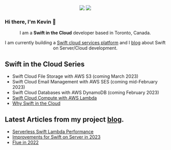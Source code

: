 <div align="center">
  <a href="http://twitter.com/kevin_hinkson"><img src="https://img.shields.io/badge/twitter-blue.svg?&style=for-the-badge&logo=twitter&logoColor=white"></a>
  <a href="https://hachyderm.io/@khinkson"><img src="https://img.shields.io/badge/mastodon-%230077B5.svg?&style=for-the-badge&logo=mastodon&logoColor=white"></a>
</div>

### Hi there, I'm Kevin 👋

<p align=center>I am a <strong>Swift in the Cloud</strong> developer based in Toronto, Canada.</p>
<p align=center>I am currently building a <a href="https://www.flue.cloud/">Swift cloud services platform</a> and I <a href="https://www.flue.cloud/blog/">blog</a> about Swift on Server/Cloud development.</p>

## Swift in the Cloud Series
- Swift Cloud File Storage with AWS S3 (coming March 2023)
- Swift Cloud Email Management with AWS SES (coming mid-February 2023)
- Swift Cloud Databases with AWS DynamoDB (coming February 2023)
- [Swift Cloud Compute with AWS Lambda](https://www.flue.cloud/swift-server-cloud/swift-cloud-compute-aws-lambda/)
- [Why Swift in the Cloud](https://www.flue.cloud/swift-server-cloud/why-swift-cloud/)

## Latest Articles from my project [blog](https://www.flue.cloud/blog/).
- [Serverless Swift Lambda Performance](https://www.flue.cloud/blog/serverless-swift-lambda-performance/)
- [Improvements for Swift on Server in 2023](https://www.flue.cloud/blog/upcoming-improvements-swift-server-2023/)
- [Flue in 2022](https://www.flue.cloud/blog/flue-2022/)


<!--
**khinkson/khinkson** is a ✨ _special_ ✨ repository because its `README.md` (this file) appears on your GitHub profile.

Here are some ideas to get you started:

- 🔭 I’m currently working on ...
- 🌱 I’m currently learning ...
- 👯 I’m looking to collaborate on ...
- 🤔 I’m looking for help with ...
- 💬 Ask me about ...
- 📫 How to reach me: ...
- 😄 Pronouns: ...
- ⚡ Fun fact: ...
-->
